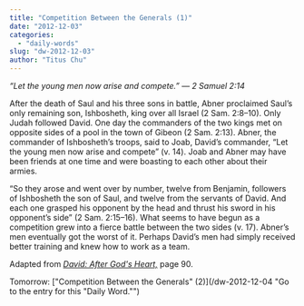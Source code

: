 ```yaml
---
title: "Competition Between the Generals (1)"
date: "2012-12-03"
categories: 
  - "daily-words"
slug: "dw-2012-12-03"
author: "Titus Chu"
---
```


_“Let the young men now arise and compete.”_ _— 2 Samuel 2:14_

After the death of Saul and his three sons in battle, Abner proclaimed Saul’s only remaining son, Ishbosheth, king over all Israel (2 Sam. 2:8–10). Only Judah followed David. One day the commanders of the two kings met on opposite sides of a pool in the town of Gibeon (2 Sam. 2:13). Abner, the commander of Ishbosheth’s troops, said to Joab, David’s commander, “Let the young men now arise and compete” (v. 14). Joab and Abner may have been friends at one time and were boasting to each other about their armies.

“So they arose and went over by number, twelve from Benjamin, followers of Ishbosheth the son of Saul, and twelve from the servants of David. And each one grasped his opponent by the head and thrust his sword in his opponent’s side” (2 Sam. 2:15–16). What seems to have begun as a competition grew into a fierce battle between the two sides (v. 17). Abner’s men eventually got the worst of it. Perhaps David’s men had simply received better training and knew how to work as a team.

Adapted from _[David: After God's Heart,](/book-david "Go to the listing for this book.")_ page 90.

Tomorrow: ["Competition Between the Generals" (2)](/dw-2012-12-04 "Go to the entry for this "Daily Word."")
